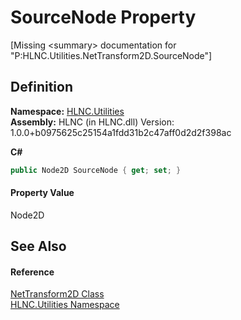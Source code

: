 # SourceNode Property


\[Missing &lt;summary&gt; documentation for "P:HLNC.Utilities.NetTransform2D.SourceNode"\]



## Definition
**Namespace:** <a href="N_HLNC_Utilities">HLNC.Utilities</a>  
**Assembly:** HLNC (in HLNC.dll) Version: 1.0.0+b0975625c25154a1fdd31b2c47aff0d2d2f398ac

**C#**
``` C#
public Node2D SourceNode { get; set; }
```



#### Property Value
Node2D

## See Also


#### Reference
<a href="T_HLNC_Utilities_NetTransform2D">NetTransform2D Class</a>  
<a href="N_HLNC_Utilities">HLNC.Utilities Namespace</a>  
